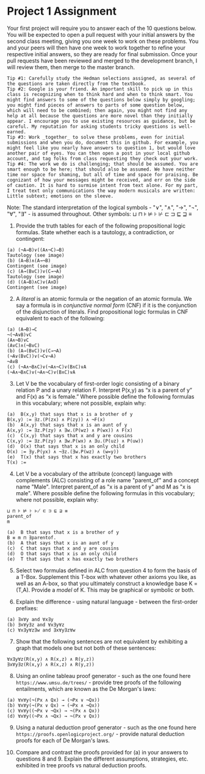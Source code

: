 # Project 1 Assignment

Your first project will require you to answer each of the 10 questions below.  You will be expected to open a pull request with your initial answers by the second class meeting, giving you one week to work on these problems. You and your peers will then have one week to work together to refine your respective initial answers, so they are ready for final submission. Once your pull requests have been reviewed and merged to the development branch, I will review them, then merge to the master branch. 

```
Tip #1: Carefully study the Hedman selections assigned, as several of the questions are taken directly from the textbook. 
Tip #2: Google is your friend. An important skill to pick up in this class is recognizing when to think hard and when to think smart. You might find answers to some of the questions below simply by googling; you might find pieces of answers to parts of some question below, which will need to be combined; then again, you might not find any help at all because the questions are more novel than they initially appear. I encourage you to use existing resources as guidance, but be careful. My reputation for asking students tricky questions is well-earned. 
Tip #3: Work _together_ to solve these problems, even for initial submissions and when you do, document this in github. For example, you might feel like you nearly have answers to question 1, but would love another pair of eyes. You can then open a post in your local github account, and tag folks from class requesting they check out your work. 
Tip #4: The work we do is challenging; that should be assumed. You are smart enough to be here; that should also be assumed. We have neither time nor space for shaming, but all of time and space for praising. Be cognizant of how your messages might be received, and err on the side of caution. It is hard to surmise intent from text alone. For my part, I treat text only communications the way modern musicals are written: Little subtext; emotions on the sleeve. 
```

Note: The standard interpretation of the logical symbols - "∨", "∧", "→", "¬", "∀", "∃" - is assumed throughout. 
Other symbols: ⊔ ⊓ ⊧ ⊭ ⊦ ⊬ ⊏ ⊐ ⊑ ⊒ ≡


1. Provide the truth tables for each of the following propositional logic formulas. State whether each is a tautology, a contradiction, or contingent:
  ```
  (a) (¬A→B)∨((A∧¬C)→B) 
Tautology (see image)
  (b) (A→B)∧(A→¬B)
Contingent (see image)
  (c) (A→(B∨C))∨(C→¬A) 
Tautology (see image)
  (d) ((A→B)∧C)∨(A∧D) 
Contingent (see image)
  ```
	
2. A _literal_ is an atomic formula or the negation of an atomic formula. We say a formula is in _conjunctive normal form_ (CNF) if it is the conjunction of the disjunction of literals. Find propositional logic formulas in CNF equivalent to each of the following:
  ```
  (a) (A→B)→C
  ¬(¬A∨B)∨C
  (A∧¬B)∨C
  (A∨C)∧(¬B∨C)
  (b) (A→(B∨C))∨(C→¬A)
  (¬A∨(B∨C))∨(¬C∨¬A)
  ¬A∨B
  (c) (¬A∧¬B∧C)∨(¬A∧¬C)∨(B∧C)∨A 
  (¬A∧¬B∧C)∨(¬A∧¬C)∨(B∧C)∨A 
  ```
  
3. Let V be the vocabulary of first-order logic consisting of a binary relation P and a unary relation F. Interpret P(x,y) as “x is a parent of y” and F(x) as “x is female.” Where possible define the following formulas in this vocabulary; where not possible, explain why: 
  
  ```
  (a)  B(x,y) that says that x is a brother of y  
  B(x,y) := ∃z.(P(zx) ∧ P(zy)) ∧ ¬F(x)
  (b)  A(x,y) that says that x is an aunt of y  
  A(x,y) := ∃z.P(zy) ∧ ∃w.(P(wz) ∧ P(wx)) ∧ F(x)
  (c)  C(x,y) that says that x and y are cousins   
  C(x,y) := ∃z.P(zy) ∧ ∃w.P(wx) ∧ ∃u.(P(uz) ∧ P(uw))
  (d)  O(x) that says that x is an only child  
  O(x) := ∃y.P(yx) ∧ ¬∃z.(∃w.P(wz) ∧ (w=y))
  (e)  T(x) that says that x has exactly two brothers 
  T(x) := 

  ```

4. Let V be a vocabulary of the attribute (concept) language with complements (ALC) consisting of a role name "parent_of" and a concept name "Male". Interpret parent_of as "x is a parent of y" and M as "x is male". Where possible define the following formulas in this vocabulary; where not possible, explain why: 
  ```
  ⊔ ⊓ ⊧ ⊭ ⊦ ⊬ ⊏ ⊐ ⊑ ⊒ ≡
  parent_of
  m

  (a)  B that says that x is a brother of y
  B ≡ m ⊓ ∃parentof.
  (b)  A that says that x is an aunt of y
  (c)  C that says that x and y are cousins
  (d)  O that says that x is an only child  
  (e)  T that says that x has exactly two brothers 
  ```


5. Select two formulas defined in ALC from question 4 to form the basis of a T-Box. Supplement this T-box with whatever other axioms you like, as well as an A-box, so that you ultimately construct a knowledge base K = (T,A). Provide a _model_ of K. This may be graphical or symbolic or both. 

6. Explain the difference - using natural language - between the first-order prefixes:
  ```
  (a) ∃x∀y and ∀x∃y
  (b) ∃x∀y∃z and ∀x∃y∀z 
  (c) ∀x∃y∀z∃w and ∃x∀y∃z∀w
```
	
7. Show that the following sentences are not equivalent by exhibiting a graph that models one but not both of these sentences:
```
∀x∃y∀z(R(x,y) ∧ R(x,z) ∧ R(y,z))
∃x∀y∃z(R(x,y) ∧ R(x,z) ∧ R(y,z))
```
	
8. Using an online tableau proof generator - such as the one found here `https://www.umsu.de/trees/` - provide tree proofs of the following entailments, which are known as the De Morgan's laws:
  ```
  (a) ∀x∀y(¬(Px ∧ Qx) → (¬Px ∨ ¬Qx))
  (b) ∀x∀y(¬(Px ∨ Qx) → (¬Px ∧ ¬Qx))
  (c) ∀x∀y((¬Px ∨ ¬Qx) → ¬(Px ∧ Qx))
  (d) ∀x∀y((¬Px ∧ ¬Qx) → ¬(Px ∨ Qx))
```
	
9. Using a natural deduction proof generator - such as the one found here `https://proofs.openlogicproject.org/` - provide natural deduction proofs for each of De Morgan's laws. 

10. Compare and contrast the proofs provided for (a) in your answers to questions 8 and 9. Explain the different assumptions, strategies, etc. exhibited in tree proofs vs natural deduction proofs. 
 
